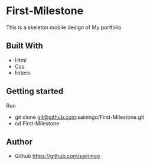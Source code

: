 # First-Milestone
This is a skeleton mobile design of My portfolio
## Built With
- Html
- Css
- linters
## Getting started
Run
- git clone git@github.com:sainingo/First-Milestone.git
- cd First-Milestone
## Author
- Github https://github.com/sainingo
